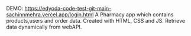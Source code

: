 DEMO: https://edyoda-code-test-git-main-sachinnmehra.vercel.app/login.html
A Pharmacy app which contains products,users and order data.
Created with HTML, CSS and JS.
Retrieve data dynamically from webAPI.
